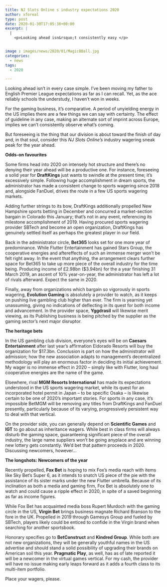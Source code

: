```yaml
---
title: NJ Slots Online s industry expectations 2020
author: xforeal 
type: post
date: 2020-01-30T17:05:38+00:00
excerpt: |
  |
    <p>Looking ahead isn&rsquo;t consistently easy </p>


image : images/news/2020/01/Magic8Ball.jpg
categories:
  - news
tags:
  - 2020

---
```

Looking ahead isn’t in every case simple. I’ve been moving my father to English Premier League expectations as far as I can recall. Yet, as the ace reliably schools the understudy, I haven’t won in weeks.

For the gaming business, it’s comparative. A period of unyielding energy in the US implies there are a few things we can say with certainty. The effect of guideline in any case, making an alternate sort of imprint across Europe, implies we can’t consistently observe what’s coming.

But foreseeing is the thing that our division is about toward the finish of day and, in that soul, consider this _NJ Slots Online’s_ industry wagering sneak peak for the year ahead.

**Odds-on favourites**

Some firms head into 2020 on intensely hot structure and there’s no denying their year ahead will be a productive one. For instance, foreseeing a solid year for **DraftKings** just wants to swindle at the present time; it’s excessively simple. Following huge accomplishment in dream sports, the administrator has made a consistent change to sports wagering since 2018 and, alongside FanDuel, drives the route in a few US sports wagering markets.

Adding further strings to its bow, DraftKings additionally propelled New Hampshire sports betting in December and concurred a market-section bargain in Colorado this January; that’s not in any event, referencing its milestone accomplishment of 2019. Having procured sports wagering provider SBTech and become an open organization, DraftKings has genuinely settled itself as perhaps the greatest player in our field.

Back in the administrator circle, **Bet365** looks set for one more year of predominance. While Flutter Entertainment has gained Stars Group, the cooperative energies and aftereffects of such an immense merger won’t be felt right away. In the event that anything, the arrangement clears further space for Bet365 to take up more piece of the overall industry for the time being. Producing income of £2.98bn ($3.94bn) for the a year finishing 31 March 2019, an ascent of 10% year-on-year, the administrator has left a lot of rivals afterward. Expect the same in 2020.

Finally, away from organizations which bargain so vigorously in sports wagering, **Evolution Gaming** is absolutely a provider to watch, as it keeps on pushing live gambling club higher than ever. The firm is yearning yet unassuming, giving no indications of deflecting in its quest for both income and advancement. In the provider space, **Yggdrasil** will likewise merit viewing, as its Publishing business is being pitched by the supplier as the gaming sector’s next major disruptor.

**The heritage bets**

In the US gambling club division, everyone’s eyes will be on **Caesars Entertainment** after last year’s affirmation Eldorado Resorts will buy the organization for $17.3bn. Conclusion is part on how the administrator will admission; how the new association adapts to management’s decentralized methodology will play an enormous factor in deciding its initial achievement. My wager is no immense effect in 2020 – simply like with Flutter, long haul cooperative energies are the name of the game.

Elsewhere, rival **MGM Resorts International** has made its expectations understood in the US sports wagering market, while its quest for an incorporated hotel permit in Japan – to be specific Osaka – is likewise certain to be one of 2020’s important stories. For sports in any case, it’s impossible BetMGM will be removing any titles from DraftKings and FanDuel presently, particularly because of its varying, progressively persistent way to deal with that vertical.

On the provider side, you can generally depend on **Scientific Games** and **IGT** to go about as inheritance wagers. While best in class firms will always disturb the gaming space, guaranteeing significant piece of the overall industry, the large name suppliers won’t be going anyplace and are winning new lottery gets constantly. We’d bet that pattern proceeds in 2020. Discussing newcomers, however…

**The longshots: Newcomers of the year**

Recently propelled, **Fox Bet** is hoping to mix Fox’s media reach with items like Sky Bet’s Super 6, as it intends to snatch US piece of the pie with the assistance of its sister marks under the new Flutter umbrella. Because of its inclination as both a media and gaming firm, Fox Bet is absolutely one to watch and could cause a ripple effect in 2020, in spite of a saved beginning as far as income figures.

While Fox Bet has acquainted media boss Rupert Murdoch with the gaming circle in the US, **Virgin Bet** brings business magnate Richard Branson to the fore in the UK. Propelled in 2019 through Gamesys Group and fueled by SBTech, players likely could be enticed to confide in the Virgin brand when searching for another sportsbook.

Honorary specifies go to **BetConstruct** and **Kindred Group**. While both are not new organizations, they will be generally youthful names in the US advertise and should stand a solid possibility of upgrading their brands on American soil this year. **Pragmatic Play**, as well, has as of late reported it will be a newcomer in the virtual games vertical. For my cash, the provider will have no issue making early leaps forward as it adds a fourth class to its multi-item portfolio.

Place your wagers, please.